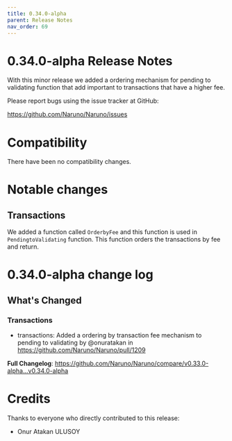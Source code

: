 ```yaml
---
title: 0.34.0-alpha
parent: Release Notes
nav_order: 69
---
```


# 0.34.0-alpha Release Notes

With this minor release we added a ordering mechanism for pending to validating function that add important to transactions that have a higher fee.

Please report bugs using the issue tracker at GitHub:

<https://github.com/Naruno/Naruno/issues>

# Compatibility

There have been no compatibility changes.

# Notable changes

## Transactions
We added a function called `OrderbyFee` and this function is used in `PendingtoValidating` function. This function orders the transactions by fee and return.

# 0.34.0-alpha change log

<!-- Release notes generated using configuration in .github/release.yml at master -->

## What's Changed
### Transactions
* transactions: Added a ordering by transaction fee mechanism to pending to validating by @onuratakan in https://github.com/Naruno/Naruno/pull/1209


**Full Changelog**: https://github.com/Naruno/Naruno/compare/v0.33.0-alpha...v0.34.0-alpha

# Credits

Thanks to everyone who directly contributed to this release:

- Onur Atakan ULUSOY
